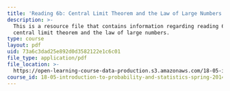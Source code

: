 ```yaml
---
title: 'Reading 6b: Central Limit Theorem and the Law of Large Numbers'
description: >-
  This is a resource file that contains information regarding reading 6b:
  central limit theorem and the law of large numbers.
type: course
layout: pdf
uid: 73a6c3dad25e892d0d3582122e1c6c01
file_type: application/pdf
file_location: >-
  https://open-learning-course-data-production.s3.amazonaws.com/18-05-introduction-to-probability-and-statistics-spring-2014/73a6c3dad25e892d0d3582122e1c6c01_MIT18_05S14_Reading6b.pdf
course_id: 18-05-introduction-to-probability-and-statistics-spring-2014
---
```

